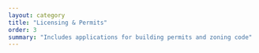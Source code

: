 ```yaml
---
layout: category
title: "Licensing & Permits"
order: 3
summary: "Includes applications for building permits and zoning code"
---
```


